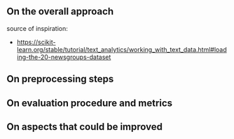 ## On the overall approach

source of inspiration: 
- <https://scikit-learn.org/stable/tutorial/text_analytics/working_with_text_data.html#loading-the-20-newsgroups-dataset>

## On preprocessing steps

## On evaluation procedure and metrics

## On aspects that could be improved